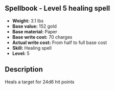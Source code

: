 ## Spellbook - Level 5 healing spell

- **Weight:** 3.1 lbs
- **Base value:** 152 gold
- **Base material:** Paper
- **Base write cost:** 70 charges
- **Actual write cost:** From half to full base cost
- **Skill:** Healing spell
- **Level:** 5

## Description

Heals a target for 24d6 hit points
